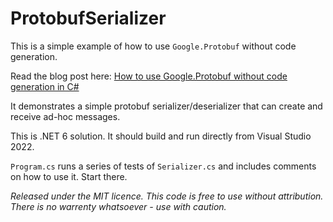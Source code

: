 # ProtobufSerializer

This is a simple example of how to use `Google.Protobuf` without code generation.

Read the blog post here: [How to use Google.Protobuf without code generation in C#](https://mikehadlow.com/posts/use-google-protobuf-without-code-generation/)

It demonstrates a simple protobuf serializer/deserializer that can create and receive ad-hoc messages.

This is .NET 6 solution. It should build and run directly from Visual Studio 2022.

`Program.cs` runs a series of tests of `Serializer.cs` and includes comments on how to use it. Start there.

_Released under the MIT licence. This code is free to use without attribution. There is no warrenty whatsoever - use with caution._